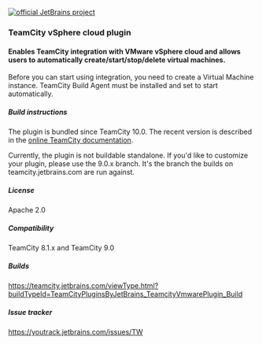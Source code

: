 [![official JetBrains project](http://jb.gg/badges/official.svg)](https://confluence.jetbrains.com/display/ALL/JetBrains+on+GitHub)

### TeamCity vSphere cloud plugin
#### Enables TeamCity integration with VMware vSphere cloud and allows users to automatically create/start/stop/delete virtual machines.

Before you can start using integration, you need to create a Virtual Machine instance.
TeamCity Build Agent must be installed and set to start automatically.

##### Build instructions
The plugin is bundled since TeamCity 10.0. The recent version is described in the [online TeamCity documentation](http://confluence.jetbrains.com/display/TCD10/Setting+Up+TeamCity+for+VMware+vSphere+and+vCenter).

Currently, the plugin is not buildable standalone. If you'd like to customize your plugin, please use the 9.0.x branch.
It's the branch the builds on teamcity.jetbrains.com are run against.

##### License
Apache 2.0

##### Compatibility
TeamCity 8.1.x and TeamCity 9.0

##### Builds
https://teamcity.jetbrains.com/viewType.html?buildTypeId=TeamCityPluginsByJetBrains_TeamcityVmwarePlugin_Build

##### Issue tracker
https://youtrack.jetbrains.com/issues/TW

